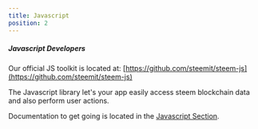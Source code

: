 ```yaml
---
title: Javascript
position: 2
---
```


##### **Javascript Developers**

Our official JS toolkit is located at: [https://github.com/steemit/steem-js](https://github.com/steemit/steem-js)

The Javascript library let's your app easily access steem blockchain data and also perform
user actions. 

Documentation to get going is located in the [Javascript Section](#javascriptgetting_started).